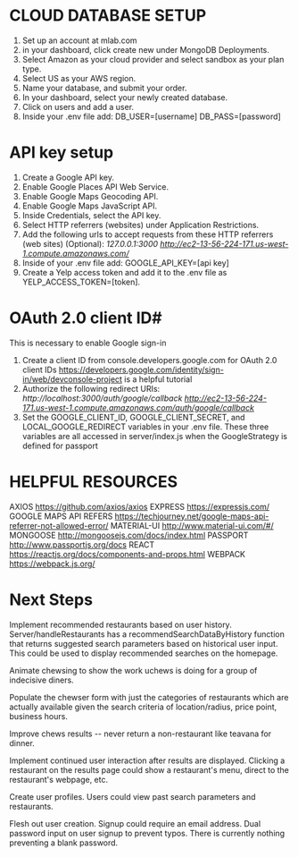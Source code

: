 # CLOUD DATABASE SETUP #
1. Set up an account at mlab.com
2. in your dashboard, click create new under MongoDB Deployments.
3. Select Amazon as your cloud provider and select sandbox as your plan type.
4. Select US as your AWS region.
5. Name your database, and submit your order.
6. In your dashboard, select your newly created database.
7. Click on users and add a user.
8. Inside your .env file add:
DB_USER=[username]
DB_PASS=[password]

# API key setup #
1. Create a Google API key.
2. Enable Google Places API Web Service.
3. Enable Google Maps Geocoding API.
4. Enable Google Maps JavaScript API.
5. Inside Credentials, select the API key.
6. Select HTTP referrers (websites) under Application Restrictions.
7. Add the following urls to accept requests from these HTTP referrers (web sites) (Optional):
*127.0.0.1:3000*
*http://ec2-13-56-224-171.us-west-1.compute.amazonaws.com/*
8. Inside of your .env file add:
GOOGLE_API_KEY=[api key]
9. Create a Yelp access token and add it to the .env file as YELP_ACCESS_TOKEN=[token].

# OAuth 2.0 client ID#
This is necessary to enable Google sign-in
1. Create a client ID from console.developers.google.com for OAuth 2.0 client IDs
https://developers.google.com/identity/sign-in/web/devconsole-project is a helpful tutorial
2. Authorize the following redirect URIs:
*http://localhost:3000/auth/google/callback*
*http://ec2-13-56-224-171.us-west-1.compute.amazonaws.com/auth/google/callback*
3. Set the GOOGLE_CLIENT_ID, GOOGLE_CLIENT_SECRET, and LOCAL_GOOGLE_REDIRECT variables in your .env file. These three variables are all accessed in server/index.js when the GoogleStrategy is defined for passport

# HELPFUL RESOURCES #
AXIOS
https://github.com/axios/axios
EXPRESS
https://expressjs.com/
GOOGLE MAPS API REFERS
https://techjourney.net/google-maps-api-referrer-not-allowed-error/
MATERIAL-UI
http://www.material-ui.com/#/
MONGOOSE
http://mongoosejs.com/docs/index.html
PASSPORT
http://www.passportjs.org/docs
REACT
https://reactjs.org/docs/components-and-props.html
WEBPACK
https://webpack.js.org/


# Next Steps #

Implement recommended restaurants based on user history.
Server/handleRestaurants has a recommendSearchDataByHistory function that returns suggested search parameters based on historical user input.
This could be used to display recommended searches on the homepage.

Animate chewsing to show the work uchews is doing for a group of indecisive diners.

Populate the chewser form with just the categories of restaurants which are actually available given the search criteria of location/radius, price point, business hours.

Improve chews results -- never return a non-restaurant like teavana for dinner.

Implement continued user interaction after results are displayed.
Clicking a restaurant on the results page could show a restaurant's menu, direct to the restaurant's webpage, etc.

Create user profiles.
Users could view past search parameters and restaurants.

Flesh out user creation.
Signup could require an email address.
Dual password input on user signup to prevent typos.
There is currently nothing preventing a blank password.
